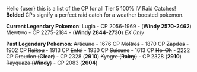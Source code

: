 Hello {user} this is a list of the CP for all Tier 5 100% IV Raid Catches! **Bolded** CPs signify a perfect raid catch for a weather boosted pokemon.

__Current Legendary Pokemon__:
Lugia - CP 2056-1969 - (**Windy 2570-2462**)
Mewtwo - CP 2275-2184 - (**Windy 2844-2730**) *EX Only*

__Past Legendary Pokemon__:
~~Articuno~~ - 1676 CP
~~Moltres~~ - 1870 CP
~~Zapdos~~ - 1902 CP
~~Raikou~~ - 1913 CP
~~Entei~~ - 1930 CP
~~Suicune~~ - 1613 CP
~~Ho-Oh~~ - 2222 CP
~~Groudon (**Clear**)~~ - CP 2328 (**2910**)
~~Kyogre (**Rainy**)~~ - CP 2328 (**2910**)
~~Rayquaza (**Windy**)~~ - CP 2083 (**2604**)
